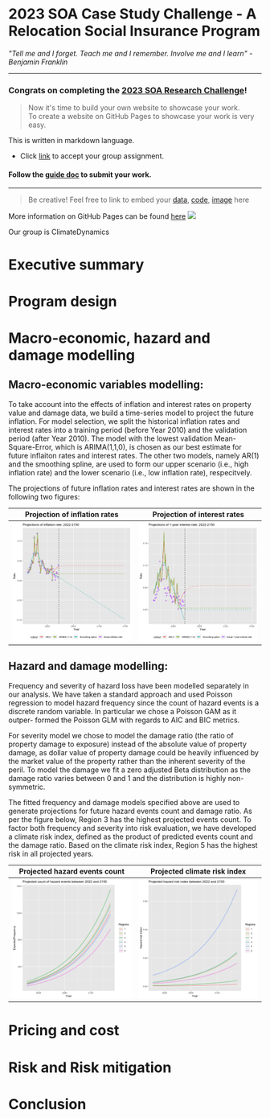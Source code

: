 
# 2023 SOA Case Study Challenge - A Relocation Social Insurance Program

<!--- [![Review Assignment Due Date](https://classroom.github.com/assets/deadline-readme-button-8d59dc4de5201274e310e4c54b9627a8934c3b88527886e3b421487c677d23eb.svg)](https://classroom.github.com/a/elzutNYu)
[![Open in Codespaces](https://classroom.github.com/assets/launch-codespace-f4981d0f882b2a3f0472912d15f9806d57e124e0fc890972558857b51b24a6f9.svg)](https://classroom.github.com/open-in-codespaces?assignment_repo_id=10712948) --->


_"Tell me and I forget. Teach me and I remember. Involve me and I learn" - Benjamin Franklin_

---

### Congrats on completing the [2023 SOA Research Challenge](https://www.soa.org/research/opportunities/2023-student-research-case-study-challenge/)!

>Now it's time to build your own website to showcase your work.  
>To create a website on GitHub Pages to showcase your work is very easy.

This is written in markdown language. 
>
* Click [link](https://classroom.github.com/a/elzutNYu) to accept your group assignment.


#### Follow the [guide doc](Doc1.pdf) to submit your work. 
---
>Be creative! Feel free to link to embed your [data](hazard-event-data.csv), [code](sample-data-clean.ipynb), [image](unsw.png) here

More information on GitHub Pages can be found [here](https://pages.github.com/)
![](Actuarial.gif)




Our group is ClimateDynamics

# Executive summary

# Program design


# Macro-economic, hazard and damage modelling

## Macro-economic variables modelling: 

To take account into the effects of inflation and interest rates on property value and damage data, we build a time-series model to project the future inflation. For model selection, we split the historical inflation rates and interest rates into a training period (before Year 2010) and the validation period (after Year 2010). The model with the lowest validation Mean-Square-Error, which is ARIMA(1,1,0), is chosen as our best estimate for future inflaiton rates and interest rates. The other two models, namely AR(1) and the smoothing spline, are used to form our upper scenario (i.e., high inflation rate) and the lower scenario (i.e., low inflation rate), respecitvely. 

The projections of future inflation rates and interest rates are shown in the following two figures:  

Projection of inflation rates          |  Projection of interest rates
:-------------------------:|:-------------------------:
![image](Inflation_rates_projections.png)  |  ![image](InterestRate_projections.png)

## Hazard and damage modelling:

Frequency and severity of hazard loss have been modelled separately in our analysis. We have taken a standard approach and used Poisson regression to model hazard frequency since the count of hazard events is a discrete random variable. In particular we chose a Poisson GAM as it outper-
formed the Poisson GLM with regards to AIC and BIC metrics.

For severity model we chose to model the damage ratio (the ratio of property damage to exposure) instead of the absolute value of property damage, as dollar value of property damage could be heavily influenced by the market value of the property rather than the inherent severity of the
peril. To model the damage we fit a zero adjusted Beta distribution as the damage ratio varies between 0 and 1 and the distribution is highly non-symmetric. 

The fitted frequency and damage models specified above are used to generate projections for future hazard events count and damage ratio. As per the figure below, Region 3 has the highest projected events count. To factor both frequency and severity into risk evaluation, we have developed a climate risk index, defined as the product of predicted events count and the damage ratio. Based on the climate risk index, Region 5 has the highest risk in all projected years.

Projected hazard events count          |  Projected climate risk index
:-------------------------:|:-------------------------:
![image](Projected_Hazard_Events_count.png)  |  ![image](Projected_Hazard_risk_index.png)



# Pricing and cost

# Risk and Risk mitigation

# Conclusion

